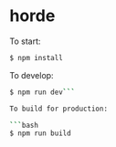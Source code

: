 # horde

To start:

```bash
$ npm install
```

To develop:

```bash
$ npm run dev```

To build for production:

```bash
$ npm run build
```
